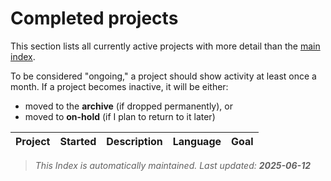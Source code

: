 # Completed projects
This section lists all currently active projects with more detail than the [main index](../index.md).

To be considered "ongoing," a project should show activity at least once a month.
If a project becomes inactive, it will be either:
- moved to the **archive** (if dropped permanently), or 
- moved to **on-hold** (if I plan to return to it later)

| Project | Started | Description | Language | Goal |
|---------|---------|-------------|----------|------|


 > _This Index is automatically maintained. Last updated: **2025-06-12**_